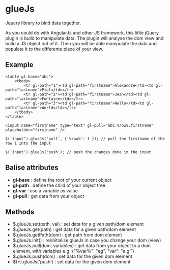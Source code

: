 glueJs
======

Jquery library to bind data together.

As you could do with AngularJs and other JS framework, this little jQuery plugin is build to manipulate data. The plugin will analyse the dom view and build a JS object out of it. Then you will be able manipulate the data and populate it to the differente place of your view.

## Example

```
<table gl-base="abc">
	<tbody>
		<tr gl-path="1"><td gl-path="firstname">Alexandre</td><td gl-path="lastname">Piel</td></tr>
		<tr gl-path="2"><td gl-path="firstname">Jean</td><td gl-path="lastname">Fontaine</td></tr>
		<tr gl-path="3"><td gl-path="firstname">Hello</td><td gl-path="lastname">World</td></tr>
	</tbody>
</table>
```
```
<input name="firstname" type="text" gl-pull="abc.%row%.firstname" placeholder="firstname" />
```
```
$('input').glueJs('pull', {'%row%': 1 }); // pull the firstname of the row 1 into the input
```
```
$('input').glueJs('push'); // push the changes done in the input
```

## Balise attributes

- **gl-base** : define the root of your current object
- **gl-path** : define the child of your object tree
- **gl-var** : use a variable as value
- **gl-pull** : get data from your object
 
## Methods

- $.glueJs.set(path, val) : set data for a given path/dom element
- $.glueJs.get(path) : get data for a given path/dom element
- $.glueJs.getPath(dom) : get path from dom element
- $.glueJs.init() : re/initialise glueJs in case you change your dom (view)
- $.glueJs.pull(dom, variables) : get data from your object to a dom element, with variables e.g. {"%var%": "eg", "var": "e.g."}
- $.glueJs.push(dom) : set data for the given dom element
- $(*).glueJs('push') : set data for the given dom element
